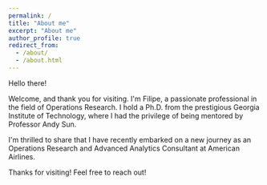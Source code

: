 ```yaml
---
permalink: /
title: "About me"
excerpt: "About me"
author_profile: true
redirect_from:
  - /about/
  - /about.html
---
```

Hello there!

Welcome, and thank you for visiting.
I'm Filipe, a passionate professional in the field of Operations Research.
I hold a Ph.D. from the prestigious Georgia Institute of Technology,
where I had the privilege of being mentored by Professor Andy Sun.

I'm thrilled to share that I have recently embarked on a new journey as
an Operations Research and Advanced Analytics Consultant at American Airlines.

Thanks for visiting! Feel free to reach out!
